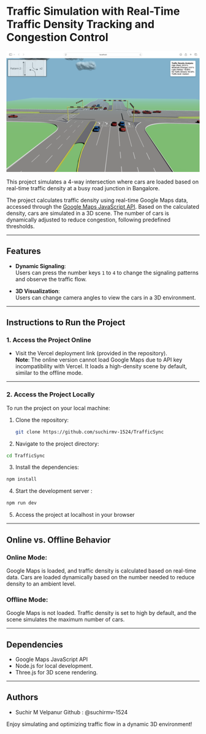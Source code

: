 # Traffic Simulation with Real-Time Traffic Density Tracking and Congestion Control

![Traffic Simulation Project Banner](./public/assets/TrafficSync_demo.png)

This project simulates a 4-way intersection where cars are loaded based on real-time traffic density at a busy road junction in Bangalore. 

The project calculates traffic density using real-time Google Maps data, accessed through the [Google Maps JavaScript API](https://developers.google.com/maps/documentation/javascript/examples/layer-traffic#maps_layer_traffic-html). Based on the calculated density, cars are simulated in a 3D scene. The number of cars is dynamically adjusted to reduce congestion, following predefined thresholds.

---

## Features

- **Dynamic Signaling**:  
  Users can press the number keys `1` to `4` to change the signaling patterns and observe the traffic flow.

- **3D Visualization**:  
  Users can change camera angles to view the cars in a 3D environment.

---

## Instructions to Run the Project

### 1. Access the Project Online
- Visit the Vercel deployment link (provided in the repository).  
  **Note**: The online version cannot load Google Maps due to API key incompatibility with Vercel. It loads a high-density scene by default, similar to the offline mode.

---

### 2. Access the Project Locally
To run the project on your local machine:
1. Clone the repository:  
   ```bash
   git clone https://github.com/suchirmv-1524/TrafficSync
    ```
2. Navigate to the project directory:
 ```bash
 cd TrafficSync
```
3. Install the dependencies:
```bash
npm install
```
4. Start the development server :
```bash
npm run dev
```
5. Access the project at localhost in your browser

---

## Online vs. Offline Behavior
### Online Mode:
Google Maps is loaded, and traffic density is calculated based on real-time data.
Cars are loaded dynamically based on the number needed to reduce density to an ambient level.

### Offline Mode:
Google Maps is not loaded.
Traffic density is set to high by default, and the scene simulates the maximum number of cars.

---

## Dependencies
- Google Maps JavaScript API
- Node.js for local development.
- Three.js for 3D scene rendering.

---

## Authors
- Suchir M Velpanur
Github : @suchirmv-1524

Enjoy simulating and optimizing traffic flow in a dynamic 3D environment!
